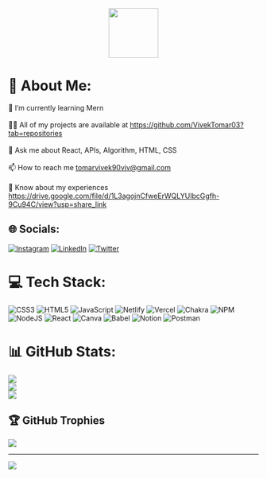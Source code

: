 <div id="header" align="center">
  <img src="[https://media.giphy.com/media/MYI6NK4JOGpOzOriEg/giphy.gif](https://camo.githubusercontent.com/d6ebdf0be8c981a367c8226b0c0554db04a3235f4018c75ad1951fd67be61cc4/68747470733a2f2f6a75736d61726b746563682e636f6d2f7075626c69632f612f696d616765732f70616765732f7765625f646576656c6f706d656e742e676966)" width="100"/>
</div>

# 💫 About Me:
 🌱 I’m currently learning Mern<br><br>👨‍💻 All of my projects are available at https://github.com/VivekTomar03?tab=repositories<br><br>💬 Ask me about React, APIs, Algorithm, HTML, CSS<br><br>📫 How to reach me tomarvivek90viv@gmail.com<br><br>📄 Know about my experiences https://drive.google.com/file/d/1L3agojnCfweErWQLYUlbcGgfh-9Cu94C/view?usp=share_link


## 🌐 Socials:
[![Instagram](https://img.shields.io/badge/Instagram-%23E4405F.svg?logo=Instagram&logoColor=white)](https://instagram.com/vivek077vb) [![LinkedIn](https://img.shields.io/badge/LinkedIn-%230077B5.svg?logo=linkedin&logoColor=white)](https://linkedin.com/in/https://www.linkedin.com/in/vivek7410/) [![Twitter](https://img.shields.io/badge/Twitter-%231DA1F2.svg?logo=Twitter&logoColor=white)](https://twitter.com/viveksi55411498) 

# 💻 Tech Stack:
![CSS3](https://img.shields.io/badge/css3-%231572B6.svg?style=for-the-badge&logo=css3&logoColor=white) ![HTML5](https://img.shields.io/badge/html5-%23E34F26.svg?style=for-the-badge&logo=html5&logoColor=white) ![JavaScript](https://img.shields.io/badge/javascript-%23323330.svg?style=for-the-badge&logo=javascript&logoColor=%23F7DF1E) ![Netlify](https://img.shields.io/badge/netlify-%23000000.svg?style=for-the-badge&logo=netlify&logoColor=#00C7B7) ![Vercel](https://img.shields.io/badge/vercel-%23000000.svg?style=for-the-badge&logo=vercel&logoColor=white) ![Chakra](https://img.shields.io/badge/chakra-%234ED1C5.svg?style=for-the-badge&logo=chakraui&logoColor=white) ![NPM](https://img.shields.io/badge/NPM-%23000000.svg?style=for-the-badge&logo=npm&logoColor=white) ![NodeJS](https://img.shields.io/badge/node.js-6DA55F?style=for-the-badge&logo=node.js&logoColor=white) ![React](https://img.shields.io/badge/react-%2320232a.svg?style=for-the-badge&logo=react&logoColor=%2361DAFB) ![Canva](https://img.shields.io/badge/Canva-%2300C4CC.svg?style=for-the-badge&logo=Canva&logoColor=white) ![Babel](https://img.shields.io/badge/Babel-F9DC3e?style=for-the-badge&logo=babel&logoColor=black) ![Notion](https://img.shields.io/badge/Notion-%23000000.svg?style=for-the-badge&logo=notion&logoColor=white) ![Postman](https://img.shields.io/badge/Postman-FF6C37?style=for-the-badge&logo=postman&logoColor=white)
# 📊 GitHub Stats:
![](https://github-readme-stats.vercel.app/api?username=VivekTomar03&theme=dark&hide_border=false&include_all_commits=true&count_private=true)<br/>
![](https://github-readme-streak-stats.herokuapp.com/?user=VivekTomar03&theme=dark&hide_border=false)<br/>
![](https://github-readme-stats.vercel.app/api/top-langs/?username=VivekTomar03&theme=dark&hide_border=false&include_all_commits=true&count_private=true&layout=compact)

## 🏆 GitHub Trophies
![](https://github-profile-trophy.vercel.app/?username=VivekTomar03&theme=radical&no-frame=false&no-bg=true&margin-w=4)

---
[![](https://visitcount.itsvg.in/api?id=VivekTomar03&icon=0&color=0)](https://visitcount.itsvg.in)

<!-- Proudly created with GPRM ( https://gprm.itsvg.in ) -->
